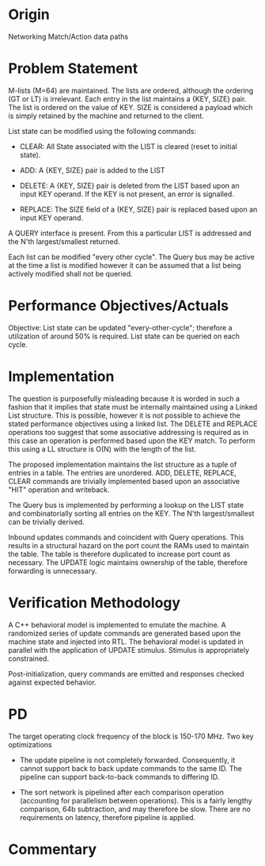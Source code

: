 # Origin

Networking Match/Action data paths

# Problem Statement

M-lists (M=64) are maintained. The lists are ordered, although the ordering (GT
or LT) is irrelevant. Each entry in the list maintains a {KEY, SIZE} pair. The
list is ordered on the value of KEY. SIZE is considered a payload which is
simply retained by the machine and returned to the client.

List state can be modified using the following commands:

* CLEAR: All State associated with the LIST is cleared (reset to
  initial state).

* ADD: A {KEY, SIZE} pair is added to the LIST

* DELETE: A {KEY, SIZE} pair is deleted from the LIST based upon an input
  KEY operand.  If the KEY is not present, an error is signalled.

* REPLACE: The SIZE field of a {KEY, SIZE} pair is replaced based
  upon an input KEY operand.

A QUERY interface is present. From this a particular LIST is addressed and the
N'th largest/smallest returned.

Each list can be modified "every other cycle". The Query bus may be active at
the time a list is modified however it can be assumed that a list being actively
modified shall not be queried.


# Performance Objectives/Actuals

Objective: List state can be updated "every-other-cycle"; therefore a
utilization of around 50% is required. List state can be queried on each cycle.

# Implementation

The question is purposefully misleading because it is worded in such a fashion
that it implies that state must be internally maintained using a Linked List
structure. This is possible, however it is not possible to achieve the stated
performance objectives using a linked list. The DELETE and REPLACE operations
too suggest that some associative addressing is required as in this case an
operation is performed based upon the KEY match. To perform this using a LL
structure is O(N) with the length of the list.

The proposed implementation maintains the list structure as a tuple of entries
in a table. The entries are unordered. ADD, DELETE, REPLACE, CLEAR commands are
trivially implemented based upon an associative "HIT" operation and writeback.

The Query bus is implemented by performing a lookup on the LIST state and
combinatorially sorting all entries on the KEY. The N'th largest/smallest can be
trivially derived.

Inbound updates commands and coincident with Query operations. This results in a
structural hazard on the port count the RAMs used to maintain the table. The
table is therefore duplicated to increase port count as necessary. The UPDATE
logic maintains ownership of the table, therefore forwarding is unnecessary.

# Verification Methodology

A C++ behavioral model is implemented to emulate the machine. A randomized
series of update commands are generated based upon the machine state and
injected into RTL. The behavioral model is updated in parallel with the
application of UPDATE stimulus. Stimulus is appropriately constrained.

Post-initialization, query commands are emitted and responses checked against
expected behavior.

# PD

The target operating clock frequency of the block is 150-170 MHz. Two
key optimizations

* The update pipeline is not completely forwarded. Consequently, it
  cannot support back to back update commands to the same ID. The
  pipeline can support back-to-back commands to differing ID.

* The sort network is pipelined after each comparison operation
  (accounting for parallelism between operations). This is a fairly
  lengthy comparison, 64b subtraction, and may therefore be
  slow. There are no requirements on latency, therefore pipeline is
  applied.

# Commentary
